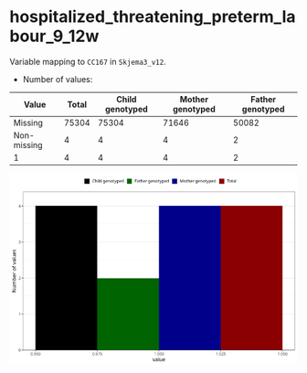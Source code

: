 # hospitalized_threatening_preterm_labour_9_12w
Variable mapping to `CC167` in `Skjema3_v12`.
- Number of values:

| Value | Total | Child genotyped | Mother genotyped | Father genotyped |
| ----- | ----- | --------------- | ---------------- | ---------------- |
| Missing | 75304 | 75304 | 71646 | 50082 |
| Non-missing | 4 | 4 | 4 | 2 |
| 1 | 4 | 4 | 4 | 2 |



![](hospitalized_threatening_preterm_labour_9_12w_n.png)



